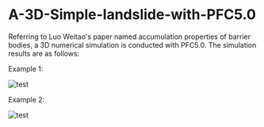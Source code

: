 # A-3D-Simple-landslide-with-PFC5.0
Referring to Luo Weitao's paper named accumulation properties of barrier bodies, a 3D numerical simulation is conducted with PFC5.0. 
The simulation results are as follows:

Example 1:

![test](https://github.com/xiaolinmu/A-3D-Simple-landslide-with-PFC5.0/assets/86880374/f33e89f4-b98b-4dfa-b8a1-d49738aaa898)






Example 2:

![test](https://github.com/xiaolinmu/A-3D-Simple-landslide-with-PFC5.0/assets/86880374/93e3958d-f61c-4722-94fa-0b472c976bfe)
